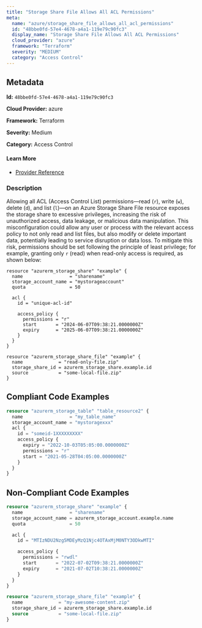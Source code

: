 ```yaml
---
title: "Storage Share File Allows All ACL Permissions"
meta:
  name: "azure/storage_share_file_allows_all_acl_permissions"
  id: "48bbe0fd-57e4-4678-a4a1-119e79c90fc3"
  display_name: "Storage Share File Allows All ACL Permissions"
  cloud_provider: "azure"
  framework: "Terraform"
  severity: "MEDIUM"
  category: "Access Control"
---
```

## Metadata

**Id:** `48bbe0fd-57e4-4678-a4a1-119e79c90fc3`

**Cloud Provider:** azure

**Framework:** Terraform

**Severity:** Medium

**Category:** Access Control

#### Learn More

 - [Provider Reference](https://registry.terraform.io/providers/hashicorp/azurerm/latest/docs/resources/storage_share_file)

### Description

 Allowing all ACL (Access Control List) permissions—read (`r`), write (`w`), delete (`d`), and list (`l`)—on an Azure Storage Share File resource exposes the storage share to excessive privileges, increasing the risk of unauthorized access, data leakage, or malicious data manipulation. This misconfiguration could allow any user or process with the relevant access policy to not only read and list files, but also modify or delete important data, potentially leading to service disruption or data loss. To mitigate this risk, permissions should be set following the principle of least privilege; for example, granting only `r` (read) when read-only access is required, as shown below:

```
resource "azurerm_storage_share" "example" {
  name                 = "sharename"
  storage_account_name = "mystorageaccount"
  quota                = 50

  acl {
    id = "unique-acl-id"

    access_policy {
      permissions = "r"
      start       = "2024-06-07T09:38:21.0000000Z"
      expiry      = "2025-06-07T09:38:21.0000000Z"
    }
  }
}

resource "azurerm_storage_share_file" "example" {
  name             = "read-only-file.zip"
  storage_share_id = azurerm_storage_share.example.id
  source           = "some-local-file.zip"
}
```


## Compliant Code Examples
```terraform
resource "azurerm_storage_table" "table_resource2" {
  name                 = "my_table_name"
  storage_account_name = "mystoragexxx"
  acl {
    id = "someid-1XXXXXXXXX"
    access_policy {
      expiry = "2022-10-03T05:05:00.0000000Z"
      permissions = "r"
      start = "2021-05-28T04:05:00.0000000Z"
    }
  }
}

```
## Non-Compliant Code Examples
```terraform
resource "azurerm_storage_share" "example" {
  name                 = "sharename"
  storage_account_name = azurerm_storage_account.example.name
  quota                = 50

  acl {
    id = "MTIzNDU2Nzg5MDEyMzQ1Njc4OTAxMjM0NTY3ODkwMTI"

    access_policy {
      permissions = "rwdl"
      start       = "2022-07-02T09:38:21.0000000Z"
      expiry      = "2021-07-02T10:38:21.0000000Z"
    }
  }
}

resource "azurerm_storage_share_file" "example" {
  name             = "my-awesome-content.zip"
  storage_share_id = azurerm_storage_share.example.id
  source           = "some-local-file.zip"
}

```